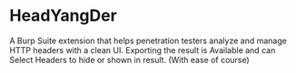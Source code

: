# HeadYangDer
A Burp Suite extension that helps penetration testers analyze and manage HTTP headers with a clean UI. Exporting the result is Available and can Select Headers to hide or shown in result. (With ease of course)
